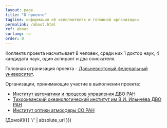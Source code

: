 ```yaml
---
layout: page
title: "О проекте"
tagline: онформация об исполнителях и головной организации
permalink: /about.html
ref: about
curlang: ru
order: 0
---
```


Коллектв проекта насчитывает 8 человек, среди них 1 доктор наук, 4 кандидата наук, один аспирант и два соискателя.

Головная огранизация проекта - [Дальневостоный федеральный университет](www.dvfu.ru).

Организации, принимающие участие в выполнении проекта:

- [Институт автоматики и процесов управления ДВО РАН](www.iacp.dvo.ru)
- [Тихоокеанский океанологический институт им В.И. Ильичёва ДВО РАН](www.iacp.dvo.ru)
- [Институт оптики атмосферы СО РАН](www.iao.ru)




[Домой]({{ '/' | absolute_url }})
